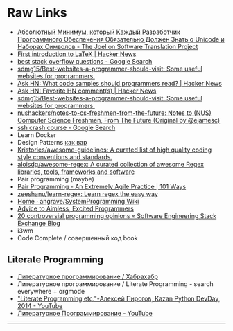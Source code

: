 # Raw Links
- [Абсолютный Минимум, который Каждый Разработчик Программного Обеспечения Обязательно Должен Знать о Unicode и Наборах Символов - The Joel on Software Translation Project](http://local.joelonsoftware.com/wiki/Абсолютный_Минимум,_который_Каждый_Разработчик_Программного_Обеспечения_Обязательно_Должен_Знать_о_Unicode_и_Наборах_Символов)
- [First introduction to LaTeX | Hacker News](https://news.ycombinator.com/item?id=14233450)
- [best stack overflow questions - Google Search](https://www.google.ru/search?q=best+stack+overflow+questions)
- [sdmg15/Best-websites-a-programmer-should-visit: Some useful websites for programmers.](https://github.com/sdmg15/Best-websites-a-programmer-should-visit)
- [Ask HN: What code samples should programmers read? | Hacker News](https://news.ycombinator.com/item?id=14486099)
- [Ask HN: Favorite HN comment(s) | Hacker News](https://news.ycombinator.com/item?id=14396104)
- [sdmg15/Best-websites-a-programmer-should-visit: Some useful websites for programmers.](https://github.com/sdmg15/Best-websites-a-programmer-should-visit)
- [nushackers/notes-to-cs-freshmen-from-the-future: Notes to (NUS) Computer Science Freshmen, From The Future (Original by @ejamesc)](https://github.com/nushackers/notes-to-cs-freshmen-from-the-future)
- [ssh crash course - Google Search](https://www.google.ru/search?q=ssh+crash+course)
- Learn Docker
- Design Patterns [как вар](https://github.com/kamranahmedse/design-patterns-for-humans)
- [Kristories/awesome-guidelines: A curated list of high quality coding style conventions and standards.](https://github.com/Kristories/awesome-guidelines)
- [aloisdg/awesome-regex: A curated collection of awesome Regex libraries, tools, frameworks and software](https://github.com/aloisdg/awesome-regex)
- Pair programming (maybe)
- [Pair Programming - An Extremely Agile Practice | 101 Ways](http://www.101ways.com/pair-programming-an-extremely-agile-practice/)
- [zeeshanu/learn-regex: Learn regex the easy way](https://github.com/zeeshanu/learn-regex)
- [Home · angrave/SystemProgramming Wiki](https://github.com/angrave/SystemProgramming/wiki)
- [Advice to Aimless, Excited Programmers](http://prog21.dadgum.com/80.html)
- [20 controversial programming opinions « Software Engineering Stack Exchange Blog](http://programmers.blogoverflow.com/2012/08/20-controversial-programming-opinions/)
- i3wm
- Code Complete / совершенный код book

## Literate Programming
- [Литературное программирование / Хабрахабр](https://habrahabr.ru/post/105371/)
- Литературное программирование / Literate Programming - search everywhere + orgmode
- ["Literate Programming etc."-Алексей Пирогов, Kazan Python DevDay, 2014 - YouTube](https://www.youtube.com/watch?v=3bjEMJPZ9jI&list=WL&index=107)
- [Литературное Программирование - YouTube](https://www.youtube.com/watch?v=8Z9NXypMiac&index=106&list=WL)

---
